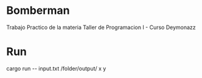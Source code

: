 # Bomberman
Trabajo Practico de la materia Taller de Programacion I - Curso Deymonazz

# Run

cargo run -- input.txt /folder/output/ x y
